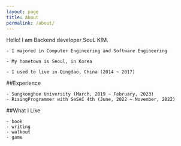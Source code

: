```yaml
---
layout: page
title: About
permalink: /about/
---
```


Hello! I am Backend developer SouL KIM.


    - I majored in Computer Engineering and Software Engineering

    - My hometown is Seoul, in Korea

    - I used to live in Qingdao, China (2014 ~ 2017)


##Experience

    - Sungkonghoe University (March, 2019 ~ February, 2023)
    - RisingProgrammer with SeSAC 4th (June, 2022 ~ November, 2022)


##What I Like

    - book
    - writing
    - walkout
    - game
